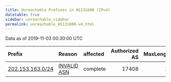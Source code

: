 ```yaml
---
title: Unreachable Prefixes in AS131600 (IPv4)
datatable: true
sidebar: unreachable_sidebar
permalink: unreachable_AS131600-v4.html
---
```


Data as of 2019-11-03 00:30:00 UTC


<div class="datatable-begin"></div>

| Prefix                                                     | Reason                                                                                                   | affected   |   Authorized AS |   MaxLength | Anchor                                       |   unreachable /24s |
|:-----------------------------------------------------------|:---------------------------------------------------------------------------------------------------------|:-----------|----------------:|------------:|:---------------------------------------------|-------------------:|
| [202.153.163.0/24](https://stat.ripe.net/202.153.163.0/24) | [INVALID ASN](https://rpki-validator.ripe.net/announcement-preview?asn=AS131600&prefix=202.153.163.0/24) | complete   |           17408 |          24 | [APNIC](unreachable_APNIC_RPKI_Root-v4.html) |                  1 |

<div class="datatable-end"></div>